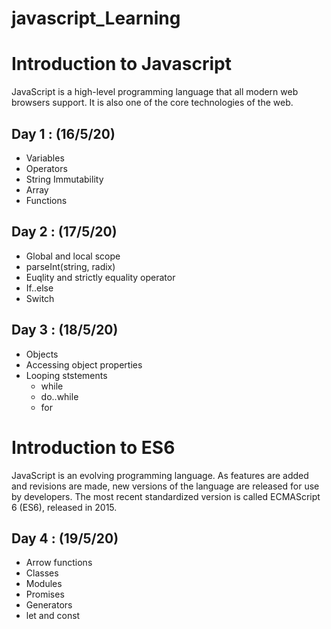 # javascript_Learning #

# Introduction to Javascript #
JavaScript is a high-level programming language that all modern web browsers support. It is also one of the core technologies of the web.

## Day 1 : (16/5/20) ##
  * Variables
  * Operators
  * String Immutability
  * Array
  * Functions
  
## Day 2 : (17/5/20) ##  
  * Global and local scope
  * parseInt(string, radix)
  * Euqlity and strictly equality operator
  * If..else
  * Switch
  
## Day 3 : (18/5/20) ##  
   * Objects
   * Accessing object properties
   * Looping ststements
      * while
      * do..while
      * for
      
# Introduction to ES6 #
 JavaScript is an evolving programming language. As features are added and revisions are made, new versions of the language are released for use by developers. The most recent standardized version is called ECMAScript 6 (ES6), released in 2015.
 
## Day 4 : (19/5/20) ##  
   * Arrow functions
   * Classes
   * Modules
   * Promises
   * Generators
   * let and const
